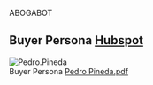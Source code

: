 <p1>ABOGABOT<p1>

  
## Buyer Persona [Hubspot](https://www.hubspot.es/make-my-persona)
![Pedro.Pineda]()  
<p1>Buyer Persona<p1>
[Pedro Pineda.pdf](https://github.com/LucianoCJ/Practica_abogabot/files/9947509/Pedro.Pineda.pdf)
